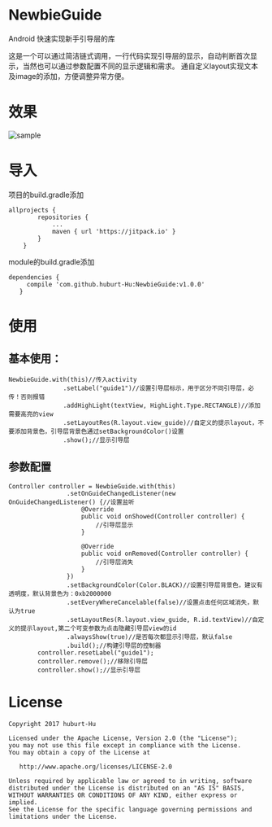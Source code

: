 # NewbieGuide
Android 快速实现新手引导层的库

这是一个可以通过简洁链式调用，一行代码实现引导层的显示，自动判断首次显示，当然也可以通过参数配置不同的显示逻辑和需求。
通自定义layout实现文本及image的添加，方便调整异常方便。

# 效果

![sample](https://github.com/huburt-Hu/NewbieGuide/raw/master/screenshoot/sample.png)  

# 导入

项目的build.gradle添加
```
allprojects {
		repositories {
			...
			maven { url 'https://jitpack.io' }
		}
	}
 ```
 
 module的build.gradle添加
 ```
 dependencies {
	  compile 'com.github.huburt-Hu:NewbieGuide:v1.0.0'
	}
 ```

# 使用
 
 ## 基本使用：
 ```
NewbieGuide.with(this)//传入activity
                .setLabel("guide1")//设置引导层标示，用于区分不同引导层，必传！否则报错
                .addHighLight(textView, HighLight.Type.RECTANGLE)//添加需要高亮的view
                .setLayoutRes(R.layout.view_guide)//自定义的提示layout，不要添加背景色，引导层背景色通过setBackgroundColor()设置
                .show();//显示引导层
 ```
## 参数配置
```
Controller controller = NewbieGuide.with(this)
                .setOnGuideChangedListener(new OnGuideChangedListener() {//设置监听
                    @Override
                    public void onShowed(Controller controller) {
                        //引导层显示
                    }

                    @Override
                    public void onRemoved(Controller controller) {
                        //引导层消失
                    }
                })
                .setBackgroundColor(Color.BLACK)//设置引导层背景色，建议有透明度，默认背景色为：0xb2000000
                .setEveryWhereCancelable(false)//设置点击任何区域消失，默认为true
                .setLayoutRes(R.layout.view_guide, R.id.textView)//自定义的提示layout,第二个可变参数为点击隐藏引导层view的id
                .alwaysShow(true)//是否每次都显示引导层，默认false
                .build();//构建引导层的控制器
        controller.resetLabel("guide1");
        controller.remove();//移除引导层
        controller.show();//显示引导层
```

# License

 ```
 Copyright 2017 huburt-Hu

Licensed under the Apache License, Version 2.0 (the "License");
you may not use this file except in compliance with the License.
You may obtain a copy of the License at

    http://www.apache.org/licenses/LICENSE-2.0

Unless required by applicable law or agreed to in writing, software
distributed under the License is distributed on an "AS IS" BASIS,
WITHOUT WARRANTIES OR CONDITIONS OF ANY KIND, either express or implied.
See the License for the specific language governing permissions and
limitations under the License.
```
